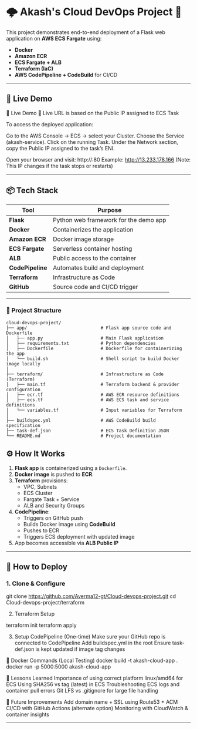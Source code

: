 # 🌩️ Akash's Cloud DevOps Project 🚀

This project demonstrates end-to-end deployment of a Flask web application on **AWS ECS Fargate** using:

- **Docker**
- **Amazon ECR**
- **ECS Fargate + ALB**
- **Terraform (IaC)**
- **AWS CodePipeline + CodeBuild** for CI/CD

---

## 📸 Live Demo

📸 Live Demo
🔗 Live URL is based on the Public IP assigned to ECS Task

To access the deployed application:

Go to the AWS Console → ECS → select your Cluster.
Choose the Service (akash-service).
Click on the running Task.
Under the Network section, copy the Public IP assigned to the task’s ENI.

Open your browser and visit:
http://<Public-IP>:80
Example: http://13.233.178.166 (Note: This IP changes if the task stops or restarts)

---

## 📦 Tech Stack

| Tool            | Purpose                                      |
|-----------------|----------------------------------------------|
| **Flask**       | Python web framework for the demo app        |
| **Docker**      | Containerizes the application                |
| **Amazon ECR**  | Docker image storage                         |
| **ECS Fargate** | Serverless container hosting                 |
| **ALB**         | Public access to the container               |
| **CodePipeline**| Automates build and deployment               |
| **Terraform**   | Infrastructure as Code                       |
| **GitHub**      | Source code and CI/CD trigger                |

---

### 📁 Project Structure

```text
cloud-devops-project/
├── app/                            # Flask app source code and Dockerfile
│   ├── app.py                      # Main Flask application
│   ├── requirements.txt            # Python dependencies
│   ├── Dockerfile                  # Dockerfile for containerizing the app
│   └── build.sh                    # Shell script to build Docker image locally
│
├── terraform/                      # Infrastructure as Code (Terraform)
│   ├── main.tf                     # Terraform backend & provider configuration
│   ├── ecr.tf                      # AWS ECR resource definitions
│   ├── ecs.tf                      # AWS ECS task and service definitions
│   └── variables.tf                # Input variables for Terraform
│
├── buildspec.yml                   # AWS CodeBuild build specification
├── task-def.json                   # ECS Task Definition JSON
└── README.md                       # Project documentation

```


## ⚙️ How It Works

1. **Flask app** is containerized using a `Dockerfile`.
2. **Docker image** is pushed to **ECR**.
3. **Terraform** provisions:
   - VPC, Subnets
   - ECS Cluster
   - Fargate Task + Service
   - ALB and Security Groups
4. **CodePipeline**:
   - Triggers on GitHub push
   - Builds Docker image using **CodeBuild**
   - Pushes to ECR
   - Triggers ECS deployment with updated image
5. App becomes accessible via **ALB Public IP**

---

## 🚀 How to Deploy

### 1. Clone & Configure
git clone https://github.com/Averma12-gt/Cloud-devops-project.git
cd Cloud-devops-project/terraform

2. Terraform Setup

terraform init
terraform apply

3. Setup CodePipeline (One-time)
Make sure your GitHub repo is connected to CodePipeline
Add buildspec.yml in the root
Ensure task-def.json is kept updated if image tag changes

🐳 Docker Commands (Local Testing)
docker build -t akash-cloud-app .
docker run -p 5000:5000 akash-cloud-app

🧠 Lessons Learned
Importance of using correct platform linux/amd64 for ECS
Using SHA256 vs tag (latest) in ECS
Troubleshooting ECS logs and container pull errors
Git LFS vs .gitignore for large file handling

🏁 Future Improvements
Add domain name + SSL using Route53 + ACM
CI/CD with GitHub Actions (alternate option)
Monitoring with CloudWatch & container insights

---

